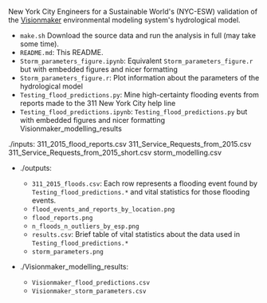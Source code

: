New York City Engineers for a Sustainable World's (NYC-ESW) validation of the [Visionmaker](https://visionmaker.us/nyc/) environmental modeling system's hydrological model.

- `make.sh` Download the source data and run the analysis in full (may take some time).
- `README.md`: This README.
- `Storm_parameters_figure.ipynb`: Equivalent `Storm_parameters_figure.r` but with embedded figures and nicer formatting
- `Storm_parameters_figure.r`: Plot information about the parameters of the hydrological model
- `Testing_flood_predictions.py`: Mine high-certainty flooding events from reports made to the 311 New York City help line
- `Testing_flood_predictions.ipynb`: `Testing_flood_predictions.py` but with embedded figures and nicer formatting
Visionmaker_modelling_results

./inputs:
311_2015_flood_reports.csv
311_Service_Requests_from_2015.csv
311_Service_Requests_from_2015_short.csv
storm_modelling.csv

- ./outputs:
    - `311_2015_floods.csv`: Each row represents a flooding event found by `Testing_flood_predictions.*` and vital statistics for those flooding events.
    - `flood_events_and_reports_by_location.png`
    - `flood_reports.png`
    - `n_floods_n_outliers_by_esp.png`
    - `results.csv`:  Brief table of vital statistics about the data used in `Testing_flood_predictions.*`
    - `storm_parameters.png`

- ./Visionmaker_modelling_results:
    - `Visionmaker_flood_predictions.csv`
    - `Visionmaker_storm_parameters.csv`
